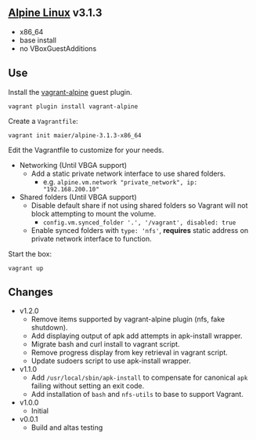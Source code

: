 ## [Alpine Linux](http://alpinelinux.org) v3.1.3

* x86_64
* base install
* no VBoxGuestAdditions

## Use

Install the [vagrant-alpine](https://github.com/maier/vagrant-alpine) guest plugin.

```
vagrant plugin install vagrant-alpine
```

Create a `Vagrantfile`:

```
vagrant init maier/alpine-3.1.3-x86_64
```

Edit the Vagrantfile to customize for your needs.

* Networking (Until VBGA support)
   * Add a static private network interface to use shared folders.
      * e.g. `alpine.vm.network "private_network", ip: "192.168.200.10"`
* Shared folders (Until VBGA support)
   * Disable default share if not using shared folders so Vagrant will not block attempting to mount the volume.
      * `config.vm.synced_folder '.', '/vagrant', disabled: true`
   * Enable synced folders with `type: 'nfs'`, **requires** static address on private network interface to function.


Start the box:

```
vagrant up
```

## Changes

* v1.2.0
   * Remove items supported by vagrant-alpine plugin (nfs, fake
   shutdown).
   * Add displaying output of apk add attempts in apk-install wrapper.
   * Migrate bash and curl install to vagrant script.
   * Remove progress display from key retrieval in vagrant script.
   * Update sudoers script to use apk-install wrapper.
* v1.1.0
   * Add `/usr/local/sbin/apk-install` to compensate for canonical `apk` failing without setting an exit code.
   * Add installation of `bash` and `nfs-utils` to base to support Vagrant.
* v1.0.0
   * Initial
* v0.0.1
   * Build and altas testing

